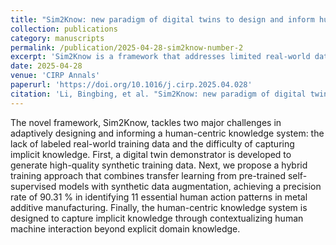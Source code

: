 ```yaml
---
title: "Sim2Know: new paradigm of digital twins to design and inform human-centric knowledge system"
collection: publications
category: manuscripts
permalink: /publication/2025-04-28-sim2know-number-2
excerpt: 'Sim2Know is a framework that addresses limited real-world data and implicit knowledge capture by using a digital twin to generate synthetic data and a hybrid training method combining transfer learning and data augmentation. It achieves 90.31% precision in recognizing key human actions in metal additive manufacturing and enhances knowledge systems by contextualizing human-machine interactions.'
date: 2025-04-28
venue: 'CIRP Annals'
paperurl: 'https://doi.org/10.1016/j.cirp.2025.04.028'
citation: 'Li, Bingbing, et al. "Sim2Know: new paradigm of digital twins to design and inform human-centric knowledge system." CIRP Annals (2025).'
---
```


The novel framework, Sim2Know, tackles two major challenges in adaptively designing and informing a human-centric knowledge system: the lack of labeled real-world training data and the difficulty of capturing implicit knowledge. First, a digital twin demonstrator is developed to generate high-quality synthetic training data. Next, we propose a hybrid training approach that combines transfer learning from pre-trained self-supervised models with synthetic data augmentation, achieving a precision rate of 90.31 % in identifying 11 essential human action patterns in metal additive manufacturing. Finally, the human-centric knowledge system is designed to capture implicit knowledge through contextualizing human machine interaction beyond explicit domain knowledge.
